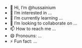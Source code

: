 - 👋 Hi, I’m @hussainium
- 👀 I’m interested in ...
- 🌱 I’m currently learning ...
- 💞️ I’m looking to collaborate on ...
- 📫 How to reach me ...
- 😄 Pronouns: ...
- ⚡ Fun fact: ...

<!---
hussainium/hussainium is a ✨ special ✨ repository because its `README.md` (this file) appears on your GitHub profile.
You can click the Preview link to take a look at your changes.
--->
